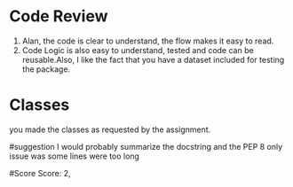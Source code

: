 # Code Review 

1. Alan, the code is clear to understand, the flow makes it easy to read. 
2. Code Logic is also easy to understand, tested and code can be reusable.Also, I like the fact that 
you have a dataset included for testing the package. 
# Classes
 you made the classes as requested  by the assignment. 

#suggestion
 I would probably summarize the docstring and the PEP 8 only issue was some lines were too long

#Score 
Score: 2, 

